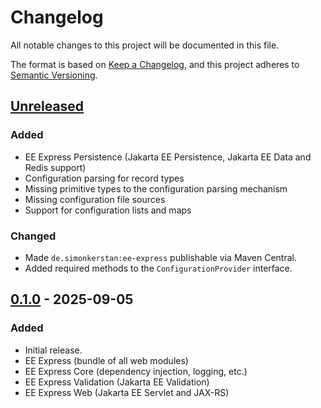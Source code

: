 # Changelog

All notable changes to this project will be documented in this file.

The format is based on [Keep a Changelog](https://keepachangelog.com/en/1.1.0/),
and this project adheres to [Semantic Versioning](https://semver.org/spec/v2.0.0.html).

## [Unreleased]

### Added

- EE Express Persistence (Jakarta EE Persistence, Jakarta EE Data and Redis support)
- Configuration parsing for record types
- Missing primitive types to the configuration parsing mechanism
- Missing configuration file sources
- Support for configuration lists and maps

### Changed

- Made `de.simonkerstan:ee-express` publishable via Maven Central.
- Added required methods to the `ConfigurationProvider` interface.

## [0.1.0] - 2025-09-05

### Added

- Initial release.
- EE Express (bundle of all web modules)
- EE Express Core (dependency injection, logging, etc.)
- EE Express Validation (Jakarta EE Validation)
- EE Express Web (Jakarta EE Servlet and JAX-RS)

[unreleased]: https://github.com/Simix2017/simon-kerstan-ee-express/compare/v0.1.0...HEAD

[0.1.0]: https://github.com/Simix2017/simon-kerstan-ee-express/compare/v0.1.0...v0.1.0
